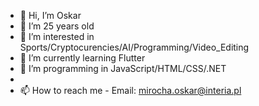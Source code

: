- 👋 Hi, I’m Oskar
- 🎂 I’m 25 years old
- 👀 I’m interested in Sports/Cryptocurencies/AI/Programming/Video_Editing
- 🌱 I’m currently learning Flutter
- 💼 I’m programming in JavaScript/HTML/CSS/.NET
- 
- 📫 How to reach me - Email: mirocha.oskar@interia.pl

<!---
oskarmirocha/oskarmirocha is a ✨ special ✨ repository because its `README.md` (this file) appears on your GitHub profile.
You can click the Preview link to take a look at your changes.
--->
